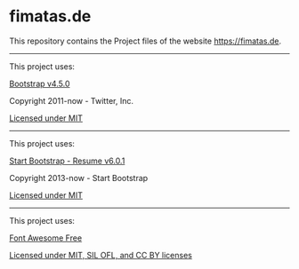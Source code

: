 # fimatas.de
  
This repository contains the Project files of the website https://fimatas.de.  
  
---

This project uses:

[Bootstrap v4.5.0](https://getbootstrap.com/)

Copyright 2011-now - Twitter, Inc.

[Licensed under MIT](https://​github.com/twbs/bootstrap/​blob/master/LICENSE)

---

This project uses:

[Start Bootstrap - Resume v6.0.1](https://​startbootstrap.com/​template-overviews/resume)

Copyright 2013-now - Start Bootstrap

[Licensed under MIT](https://​github.com/StartBootstrap/​startbootstrap-resume/​blob/master/LICENSE)

---

This project uses:

[Font Awesome Free](http://fontawesome.com)

[Licensed under MIT, SIL OFL, and CC BY licenses](https://fontawesome.com/license/free)
